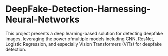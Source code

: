 # DeepFake-Detection-Harnessing-Neural-Networks
This project presents a deep learning-based solution for detecting deepfake images, leveraging the power ofmultiple models including CNN, ResNet, Logistic Regression, and especially Vision Transformers (ViTs) for deepfake detection.
